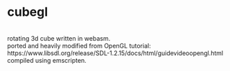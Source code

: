 # cubegl
<br>
rotating 3d cube written in webasm.
<br>
ported and heavily modified from OpenGL tutorial:
<br>
https://www.libsdl.org/release/SDL-1.2.15/docs/html/guidevideoopengl.html
<br>
compiled using emscripten.
